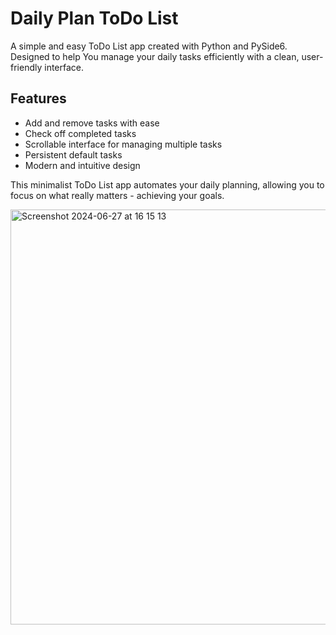 # Daily Plan ToDo List

A simple and easy ToDo List app created with Python and PySide6. Designed to help You manage your daily tasks efficiently with a clean, user-friendly interface.

## Features

- Add and remove tasks with ease
- Check off completed tasks
- Scrollable interface for managing multiple tasks
- Persistent default tasks
- Modern and intuitive design


This minimalist ToDo List app automates your daily planning, allowing you to focus on what really matters - achieving your goals.


<img width="664" alt="Screenshot 2024-06-27 at 16 15 13" src="https://github.com/YanaTsybata/ToDoList/assets/66257409/f0fc0c92-e3fd-43e3-9f78-8ac56032b730">
